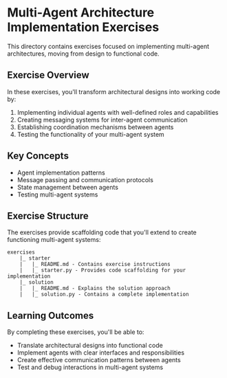 # Multi-Agent Architecture Implementation Exercises

This directory contains exercises focused on implementing multi-agent architectures, moving from design to functional code.

## Exercise Overview

In these exercises, you'll transform architectural designs into working code by:

1. Implementing individual agents with well-defined roles and capabilities
2. Creating messaging systems for inter-agent communication
3. Establishing coordination mechanisms between agents
4. Testing the functionality of your multi-agent system

## Key Concepts

- Agent implementation patterns
- Message passing and communication protocols
- State management between agents
- Testing multi-agent systems

## Exercise Structure

The exercises provide scaffolding code that you'll extend to create functioning multi-agent systems:

```
exercises
    |_ starter
    |   |_ README.md - Contains exercise instructions
    |   |_ starter.py - Provides code scaffolding for your implementation
    |_ solution
    |   |_ README.md - Explains the solution approach
    |   |_ solution.py - Contains a complete implementation
```

## Learning Outcomes

By completing these exercises, you'll be able to:
- Translate architectural designs into functional code
- Implement agents with clear interfaces and responsibilities
- Create effective communication patterns between agents
- Test and debug interactions in multi-agent systems
